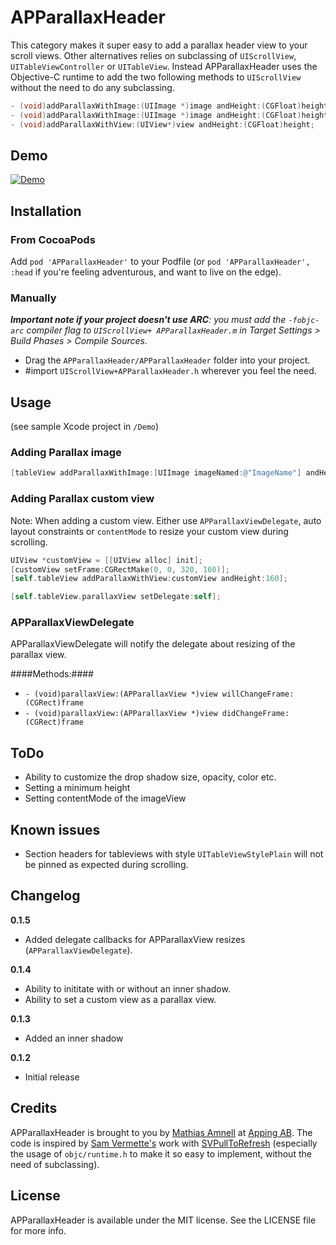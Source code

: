 # APParallaxHeader

This category makes it super easy to add a parallax header view to your scroll views. Other alternatives relies on subclassing of `UIScrollView`, `UITableViewController` or `UITableView`. Instead APParallaxHeader uses the Objective-C runtime to add the two following methods to `UIScrollView` without the need to do any subclassing.

```objective-c
- (void)addParallaxWithImage:(UIImage *)image andHeight:(CGFloat)height andShadow:(BOOL)shadow;
- (void)addParallaxWithImage:(UIImage *)image andHeight:(CGFloat)height;
- (void)addParallaxWithView:(UIView*)view andHeight:(CGFloat)height;
```


## Demo

[![Demo](https://raw.github.com/apping/APParallaxHeader/gh-pages/images/MovieScreenshot.png)](http://www.youtube.com/watch?v=7-JMdapWXGU)


## Installation

### From CocoaPods

Add `pod 'APParallaxHeader'` to your Podfile (or `pod 'APParallaxHeader', :head` if you're feeling adventurous, and want to live on the edge).

### Manually

_**Important note if your project doesn't use ARC**: you must add the `-fobjc-arc` compiler flag to `UIScrollView+ APParallaxHeader.m` in Target Settings > Build Phases > Compile Sources._

* Drag the `APParallaxHeader/APParallaxHeader` folder into your project.
* \#import `UIScrollView+APParallaxHeader.h` wherever you feel the need.

## Usage

(see sample Xcode project in `/Demo`)

### Adding Parallax image

```objective-c
[tableView addParallaxWithImage:[UIImage imageNamed:@"ImageName"] andHeight:160];
```

### Adding Parallax custom view

Note: When adding a custom view. Either use ```APParallaxViewDelegate```, auto layout constraints or ```contentMode``` to resize your custom view during scrolling.

```objective-c
UIView *customView = [[UIView alloc] init];
[customView setFrame:CGRectMake(0, 0, 320, 160)];
[self.tableView addParallaxWithView:customView andHeight:160];

[self.tableView.parallaxView setDelegate:self];
```

### APParallaxViewDelegate

APParallaxViewDelegate will notify the delegate about resizing of the parallax view.

####Methods:####

* ```- (void)parallaxView:(APParallaxView *)view willChangeFrame:(CGRect)frame```
* ```- (void)parallaxView:(APParallaxView *)view didChangeFrame:(CGRect)frame```

## ToDo

* Ability to customize the drop shadow size, opacity, color etc.
* Setting a minimum height
* Setting contentMode of the imageView

## Known issues

* Section headers for tableviews with style ```UITableViewStylePlain``` will not be pinned as expected during scrolling.

## Changelog

**0.1.5**

* Added delegate callbacks for APParallaxView resizes (```APParallaxViewDelegate```).

**0.1.4**

* Ability to inititate with or without an inner shadow.
* Ability to set a custom view as a parallax view.

**0.1.3**

* Added an inner shadow

**0.1.2**

* Initial release

## Credits

APParallaxHeader is brought to you by [Mathias Amnell](http://twitter.com/amnell) at [Apping AB](http://apping.se). The code is inspired by [Sam Vermette's](http://samvermette.com) work with [SVPullToRefresh](https://github.com/samvermette/SVPullToRefresh) (especially the usage of `objc/runtime.h` to make it so easy to implement, without the need of subclassing).

## License
APParallaxHeader is available under the MIT license. See the LICENSE file for more info.